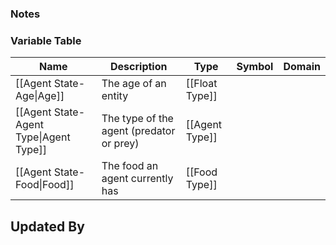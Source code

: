 ### Notes

### Variable Table
| Name | Description | Type | Symbol | Domain |
| --- | --- | --- | --- | --- |
|[[Agent State-Age\|Age]]|The age of an entity|[[Float Type]]|||
|[[Agent State-Agent Type\|Agent Type]]|The type of the agent (predator or prey)|[[Agent Type]]|||
|[[Agent State-Food\|Food]]|The food an agent currently has|[[Food Type]]|||


## Updated By
